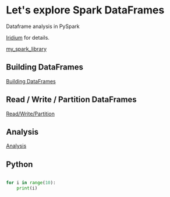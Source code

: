 # Let's explore Spark DataFrames
Dataframe analysis in PySpark

[Iridium](https://dmerz75.github.io/iridium_catalyst/) for details.

[my_spark_library](https://github.com/dmerz75/spark2_dfanalysis)

## Building DataFrames
[Building DataFrames](pages/Building_DataFrames.md)

## Read / Write / Partition DataFrames
[Read/Write/Partition](pages/Read_Write_Partition.md)

## Analysis
[Analysis](pages/Analysis.md)

## Python
```python

for i in range(10):
    print(i)
```
